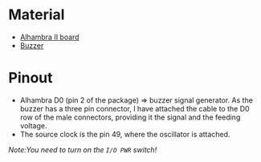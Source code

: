 # Material

+ [Alhambra II board](https://alhambrabits.com/alhambra/)
+ [Buzzer](https://www.digikey.es/products/es?keywords=1910-PIS-1278-ND%20)

# Pinout

+ Alhambra D0 (pin 2 of the package) => buzzer signal generator. As the buzzer has a three pin connector, I have attached the cable to the D0 row of the male connectors, providing it the signal and the feeding voltage.
+ The source clock is the pin 49, where the oscillator is attached.

_Note:You need to turn on the `I/O PWR` switch!_
